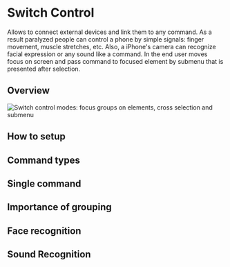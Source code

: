 # Switch Control

Allows to connect external devices and link them to any command. As a result paralyzed people can control a phone by simple signals: finger movement, muscle stretches, etc. Also, a iPhone's camera can recognize facial expression or any sound like a command. In the end user moves focus on screen and pass command to focused element by submenu that is presented after selection.

## Overview

![Switch control modes: focus groups on elements, cross selection and submenu](SwitchControlOverview)

## How to setup

## Command types

## Single command

## Importance of grouping

## Face recognition

## Sound Recognition

